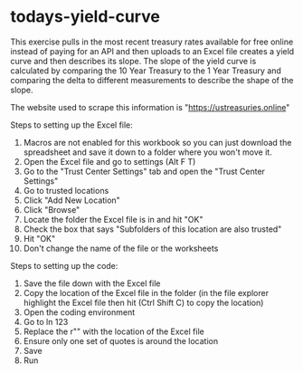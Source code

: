 # todays-yield-curve

This exercise pulls in the most recent treasury rates available for free online instead of paying for an API and then uploads to an Excel file creates a yield curve and then describes its slope. The slope of the yield curve is calculated by comparing the 10 Year Treasury to the 1 Year Treasury and comparing the delta to different measurements to describe the shape of the slope. 

The website used to scrape this information is "https://ustreasuries.online"

Steps to setting up the Excel file:
1. Macros are not enabled for this workbook so you can just download the spreadsheet and save it down to a folder where you won't move it.
2. Open the Excel file and go to settings (Alt F T)
3. Go to the "Trust Center Settings" tab and open the "Trust Center Settings"
4. Go to trusted locations
5. Click "Add New Location"
6. Click "Browse"
7. Locate the folder the Excel file is in and hit "OK"
8. Check the box that says "Subfolders of this location are also trusted"
9. Hit "OK"
10. Don't change the name of the file or the worksheets

Steps to setting up the code:
1. Save the file down with the Excel file
2. Copy the location of the Excel file in the folder (in the file explorer highlight the Excel file then hit (Ctrl Shift C) to copy the location)
3. Open the coding environment
4. Go to ln 123
5. Replace the r"" with the location of the Excel file
6. Ensure only one set of quotes is around the location
7. Save
8. Run
